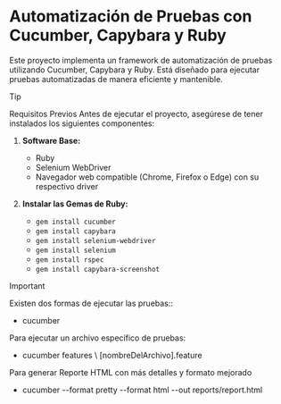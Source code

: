 # Automatización de Pruebas con Cucumber, Capybara y Ruby

Este proyecto implementa un framework de automatización de pruebas utilizando Cucumber, Capybara y Ruby. Está diseñado para ejecutar pruebas automatizadas de manera eficiente y mantenible.

> [!TIP] 
> Requisitos Previos 
> Antes de ejecutar el proyecto, asegúrese de tener instalados los siguientes componentes:
>
> 1. **Software Base:**
>
>    - Ruby
>    - Selenium WebDriver
>    - Navegador web compatible (Chrome, Firefox o Edge) con su respectivo driver
>
> 2. **Instalar las Gemas de Ruby:**
>    - `gem install cucumber`
>    - `gem install capybara`
>    - `gem install selenium-webdriver`
>    - `gem install selenium`
>    - `gem install rspec`
>    - `gem install capybara-screenshot`

> [!IMPORTANT]
> Existen dos formas de ejecutar las pruebas::
>
> - cucumber
>
> Para ejecutar un archivo específico de pruebas:
>
> - cucumber features \ [nombreDelArchivo].feature
>
> Para generar Reporte HTML con más detalles y formato mejorado
>
> - cucumber --format pretty --format html --out reports/report.html